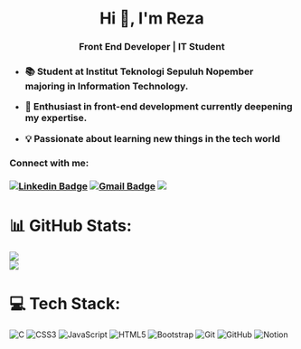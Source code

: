 
<h1 align="center">Hi 👋, I'm Reza</h1> 
<h3 align="center"> Front End Developer | IT Student <h3>

- 📚 Student at **Institut Teknologi Sepuluh Nopember** majoring in Information Technology.

- 🌟 Enthusiast in **front-end development** currently deepening my expertise.

- 💡 Passionate about learning new things in the tech world

<div align="left">
<h4>Connect with me:</h4>
  
[![Linkedin Badge](https://img.shields.io/badge/LinkedIn-0077B5?style=for-the-badge&logo=linkedin&logoColor=white)](https://www.linkedin.com/in/reza-aziz-simatupang/)
[![Gmail Badge](https://img.shields.io/badge/EMAIL-FE7A16?style=for-the-badge&logo=gmail&logoColor=white)](mailto:rezaazizsimatupang@gmail.com)
[![](https://visitcount.itsvg.in/api?id=ardhptr21&label=Profile%20Views&color=6&icon=2&pretty=true)](https://visitcount.itsvg.in)
</div>

# 📊 GitHub Stats:
![](https://github-readme-stats.vercel.app/api?username=Reza-Aziz&theme=vision-friendly-dark&hide_border=false&include_all_commits=true&count_private=true)<br/>
![](https://github-readme-streak-stats.herokuapp.com/?user=Reza-Aziz&theme=vision-friendly-dark&hide_border=false)<br/>

# 💻 Tech Stack:
![C](https://img.shields.io/badge/c-%2300599C.svg?style=for-the-badge&logo=c&logoColor=white) ![CSS3](https://img.shields.io/badge/css3-%231572B6.svg?style=for-the-badge&logo=css3&logoColor=white) ![JavaScript](https://img.shields.io/badge/javascript-%23323330.svg?style=for-the-badge&logo=javascript&logoColor=%23F7DF1E) ![HTML5](https://img.shields.io/badge/html5-%23E34F26.svg?style=for-the-badge&logo=html5&logoColor=white) ![Bootstrap](https://img.shields.io/badge/bootstrap-%238511FA.svg?style=for-the-badge&logo=bootstrap&logoColor=white) ![Git](https://img.shields.io/badge/git-%23F05033.svg?style=for-the-badge&logo=git&logoColor=white) ![GitHub](https://img.shields.io/badge/github-%23121011.svg?style=for-the-badge&logo=github&logoColor=white) ![Notion](https://img.shields.io/badge/Notion-%23000000.svg?style=for-the-badge&logo=notion&logoColor=white)
